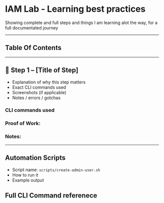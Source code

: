# IAM Lab - Learning best practices

Showing complete and full steps and things I am learning alot the way,
for a full documentated journey 

---

## Table Of Contents

---

## 🔹 Step 1 – [Title of Step]
- Explanation of why this step matters  
- Exact CLI commands used  
- Screenshots (if applicable)  
- Notes / errors / gotchas  

### CLI commands used 

### Proof of Work:

### Notes:

---

## Automation Scripts
- Script name: `scripts/create-admin-user.sh`  
- How to run it  
- Example output  

## Full CLI Command referenece 

